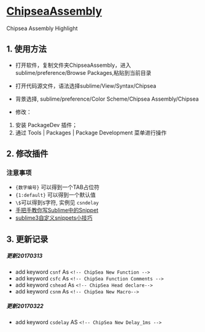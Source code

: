 # [ChipseaAssembly](https://github.com/junglefive/ChipseaAssembly)

  Chipsea Assembly Highlight

## 1. 使用方法
- 打开软件，复制文件夹ChipseaAssembly，进入sublime/preference/Browse Packages,粘贴到当前目录
- 打开代码源文件，语法选择sublime/View/Syntax/Chipsea
- 背景选择, sublime/preference/Color Scheme/Chipsea Assembly/Chipsea

- 修改：
1. 安装 PackageDev 插件；
2. 通过 Tools | Packages | Package Development 菜单进行操作

## 2. 修改插件

### 注意事项
  - `{数字编号}` 可以得到一个TAB占位符
  - `{1:default}` 可以得到一个默认值
  - `\$`可以得到`$`字符, 实例见 `csndelay` 
  - [手把手教你写Sublime中的Snippet](http://www.jianshu.com/p/356bd7b2ea8e)
  - [sublime3自定义snippets小技巧](https://segmentfault.com/a/1190000002598116)
## 3. 更新记录
##### 更新20170313
  - add keyword `csnf`     As `<!-- ChipSea New Function -->`
  - add keyword `csfc`     As `<!-- ChipSea Function Comments -->`
  - add keyword `cshead`   As `<!-- ChipSea Head declare-->`
  - add keyword `csnm`     As `<!-- ChipSea New Macro-->`
##### 更新20170322
  - add keyword `csdelay` AS `<!-- ChipSea New Delay_1ms -->`
#####